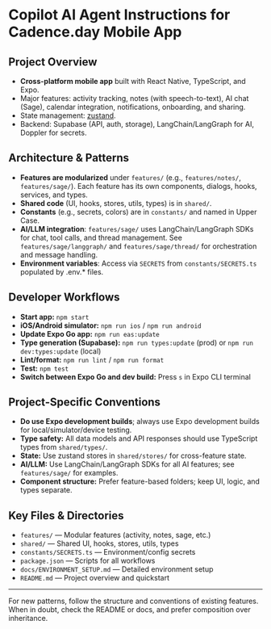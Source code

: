 # Copilot AI Agent Instructions for Cadence.day Mobile App

## Project Overview

- **Cross-platform mobile app** built with React Native, TypeScript, and Expo.
- Major features: activity tracking, notes (with speech-to-text), AI chat (Sage), calendar integration, notifications, onboarding, and sharing.
- State management: [zustand](https://github.com/pmndrs/zustand).
- Backend: Supabase (API, auth, storage), LangChain/LangGraph for AI, Doppler for secrets.

## Architecture & Patterns

- **Features are modularized** under `features/` (e.g., `features/notes/`, `features/sage/`). Each feature has its own components, dialogs, hooks, services, and types.
- **Shared code** (UI, hooks, stores, utils, types) is in `shared/`.
- **Constants** (e.g., secrets, colors) are in `constants/` and named in Upper Case.
- **AI/LLM integration**: `features/sage/` uses LangChain/LangGraph SDKs for chat, tool calls, and thread management. See `features/sage/langgraph/` and `features/sage/thread/` for orchestration and message handling.
- **Environment variables**: Access via `SECRETS` from `constants/SECRETS.ts` populated by .env.\* files.

## Developer Workflows

- **Start app:** `npm start`
- **iOS/Android simulator:** `npm run ios` / `npm run android`
- **Update Expo Go app:** `npm run eas:update`
- **Type generation (Supabase):** `npm run types:update` (prod) or `npm run dev:types:update` (local)
- **Lint/format:** `npm run lint` / `npm run format`
- **Test:** `npm test`
- **Switch between Expo Go and dev build:** Press `s` in Expo CLI terminal

## Project-Specific Conventions

- **Do use Expo development builds**; always use Expo development builds for local/simulator/device testing.
- **Type safety:** All data models and API responses should use TypeScript types from `shared/types/`.
- **State:** Use zustand stores in `shared/stores/` for cross-feature state.
- **AI/LLM:** Use LangChain/LangGraph SDKs for all AI features; see `features/sage/` for examples.
- **Component structure:** Prefer feature-based folders; keep UI, logic, and types separate.

## Key Files & Directories

- `features/` — Modular features (activity, notes, sage, etc.)
- `shared/` — Shared UI, hooks, stores, utils, types
- `constants/SECRETS.ts` — Environment/config secrets
- `package.json` — Scripts for all workflows
- `docs/ENVIRONMENT_SETUP.md` — Detailed environment setup
- `README.md` — Project overview and quickstart

---

For new patterns, follow the structure and conventions of existing features. When in doubt, check the README or docs, and prefer composition over inheritance.
